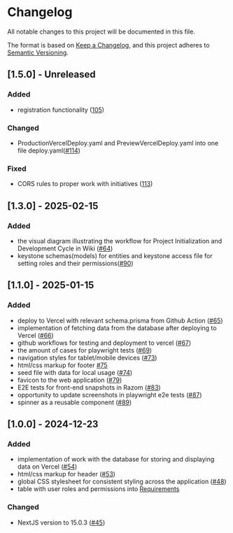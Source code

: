 # Changelog

All notable changes to this project will be documented in this file.

The format is based on [Keep a Changelog](https://keepachangelog.com/en/1.1.0/),
and this project adheres to [Semantic Versioning](https://semver.org/spec/v2.0.0.html).

## [1.5.0] - Unreleased

### Added

- registration functionality ([105](https://github.com/boarlabsxyz/razom/pull/105))

### Changed

- ProductionVercelDeploy.yaml and PreviewVercelDeploy.yaml into one file deploy.yaml([#114](https://github.com/boarlabsxyz/razom/pull/114))

### Fixed

- CORS rules to proper work with initiatives ([113](https://github.com/boarlabsxyz/razom/pull/113))

## [1.3.0] - 2025-02-15

### Added

- the visual diagram illustrating the workflow for Project Initialization and Development Cycle in Wiki ([#64](https://github.com/boarlabsxyz/razom/issues/64))
- keystone schemas(models) for entities and keystone access file for setting roles and their permissions([#90](https://github.com/boarlabsxyz/razom/pull/90))

## [1.1.0] - 2025-01-15

### Added

- deploy to Vercel with relevant schema.prisma from Github Action ([#65](https://github.com/boarlabsxyz/razom/pull/65))
- implementation of fetching data from the database after deploying to Vercel ([#66](https://github.com/boarlabsxyz/razom/pull/66))
- github workflows for testing and deployment to vercel ([#67](https://github.com/boarlabsxyz/razom/pull/67))
- the amount of cases for playwright tests ([#69](https://github.com/boarlabsxyz/razom/pull/69))
- navigation styles for tablet/mobile devices ([#73](https://github.com/boarlabsxyz/razom/pull/73))
- html/css markup for footer [#75](https://github.com/boarlabsxyz/razom/pull/75)
- seed file with data for local usage ([#74](https://github.com/boarlabsxyz/razom/pull/74))
- favicon to the web application ([#79](https://github.com/boarlabsxyz/razom/pull/79))
- E2E tests for front-end snapshots in Razom ([#83](https://github.com/boarlabsxyz/razom/pull/83))
- opportunity to update screenshots in playwright e2e tests ([#87](https://github.com/boarlabsxyz/razom/pull/87))
- spinner as a reusable component ([#89](https://github.com/boarlabsxyz/razom/pull/89))

## [1.0.0] - 2024-12-23

### Added

- implementation of work with the database for storing and displaying data on Vercel ([#54](https://github.com/boarlabsxyz/razom/pull/54))
- html/css markup for header ([#53](https://github.com/boarlabsxyz/razom/pull/53))
- global CSS stylesheet for consistent styling across the application ([#48](https://github.com/boarlabsxyz/razom/pull/48))
- table with user roles and permissions into [Requirements](https://github.com/boarlabsxyz/razom/wiki/Requirements)

### Changed

- NextJS version to 15.0.3 ([#45](https://github.com/boarlabsxyz/razom/pull/45))
